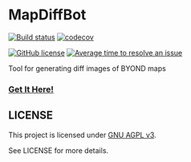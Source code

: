 # MapDiffBot

[![Build status](https://ci.appveyor.com/api/projects/status/i2t46d2byxp9vant/branch/master?svg=true)](https://ci.appveyor.com/project/Cyberboss/mapdiffbot/branch/master) [![codecov](https://codecov.io/gh/MapDiffBot/MapDiffBot/branch/master/graph/badge.svg)](https://codecov.io/gh/MapDiffBot/MapDiffBot) 

[![GitHub license](https://img.shields.io/github/license/MapDiffBot/MapDiffBot.svg)](https://github.com/MapDiffBot/MapDiffBot/blob/master/LICENSE) [![Average time to resolve an issue](http://isitmaintained.com/badge/resolution/MapDiffBot/MapDiffBot.svg)](http://isitmaintained.com/project/MapDiffBot/MapDiffBot "Average time to resolve an issue") 

Tool for generating diff images of BYOND maps

### [Get It Here!](https://github.com/apps/mapdiffbot)

## LICENSE

This project is licensed under [GNU AGPL v3](https://www.gnu.org/licenses/agpl-3.0.html).

See LICENSE for more details.
